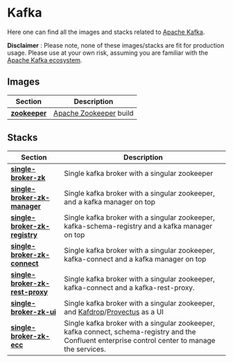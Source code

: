 # Kafka
Here one can find all the images and stacks related to [Apache Kafka](https://kafka.apache.org/). 

**Disclaimer**
: Please note, none of these images/stacks are fit for production usage. Please use at your own risk, assuming you are familiar with the [Apache Kafka ecosystem](https://cwiki.apache.org/confluence/display/kafka/ecosystem).

## Images
| Section     | Description |
| ----------- | ----------- |
| **[zookeeper](./iamges/zookeeper/)**      | [Apache Zookeeper](https://zookeeper.apache.org/) build       |

## Stacks
| Section     | Description |
| ----------- | ----------- |
| **[single-broker-zk](./stacks/single-broker-zk/)** | Single kafka broker with a singular zookeeper      |
| **[single-broker-zk-manager](./stacks/single-broker-zk-manager/)**      | Single kafka broker with a singular zookeeper, and a kafka manager on top      |
| **[single-broker-zk-registry](./stacks/single-broker-zk-registry/)**      | Single kafka broker with a singular zookeeper, kafka-schema-registry and a kafka manager on top      |
| **[single-broker-zk-connect](./stacks/single-broker-zk-connect/)**      | Single kafka broker with a singular zookeeper, kafka-connect and a kafka manager on top      |
| **[single-broker-zk-rest-proxy](./stacks/single-broker-zk-rest-proxy/)**      | Single kafka broker with a singular zookeeper, kafka-connect and a kafka-rest-proxy.       |
| **[single-broker-zk-ui](./stacks/single-broker-zk-ui/)**      | Single kafka broker with a singular zookeeper, and [Kafdrop](https://github.com/obsidiandynamics/kafdrop)/[Provectus](https://github.com/provectus/kafka-ui) as a UI       |
| **[single-broker-zk-ecc](./stacks/single-broker-zk-ecc/)**      | Single kafka broker with a singular zookeeper, kafka connect, schema-registry and the Confluent enterprise control center to manage the services.       |
